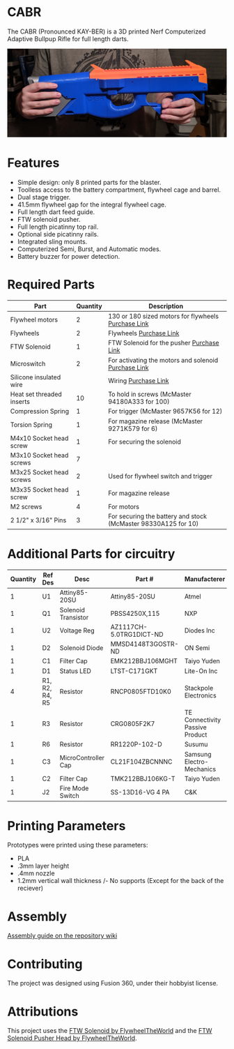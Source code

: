
# CABR

The CABR (Pronounced KAY-BER) is a 3D printed Nerf Computerized Adaptive Bullpup Rifle for full length darts.

![CABR](https://raw.githubusercontent.com/chand1012/CABR/master/Images/MVIMG_20190804_205029_2.jpg)

# Features

- Simple design: only 8 printed parts for the blaster.
- Toolless access to the battery compartment, flywheel cage and barrel.
- Dual stage trigger.
- 41.5mm flywheel gap for the integral flywheel cage.
- Full length dart feed guide.
- FTW solenoid pusher.
- Full length picatinny top rail.
- Optional side picatinny rails.
- Integrated sling mounts.
- Computerized Semi, Burst, and Automatic modes.
- Battery buzzer for power detection.

# Required Parts

|Part            |Quantity  |Description                                                       |
|----------------|----------|------------------------------------------------------------------|
|Flywheel motors |2         |130 or 180 sized motors for flywheels [Purchase Link](https://outofdarts.com/collections/motors-2019/products/ood-kraken-motor) |
|Flywheels       |2         |Flywheels [Purchase Link](https://outofdarts.com/collections/flywheels-cages/products/containment-crew-inferno-flywheels-pair) |
|FTW Solenoid    |1         |FTW Solenoid for the pusher [Purchase Link](https://www.banggood.com/DC-12V-35mm-Long-Stroke-Push-Pull-Solenoid-Small-Electromagnetic-Electric-Magnet-p-1217063.html?cur_warehouse=CN) |
|Microswitch              | 2 | For activating the motors and solenoid [Purchase Link](https://outofdarts.com/collections/electronics/products/21a-microswitch-button-clone)                        |
|Silicone insulated wire  |   | Wiring [Purchase Link](https://www.amazon.com/BNTECHGO-Silicone-Flexible-Strands-Stranded/dp/B01C5CANVG/ref=pd_lpo_sbs_60_t_2?_encoding=UTF8&psc=1&refRID=DZD6XCXG9PDEQ4CW3V4W)                                                        |
|Heat set threaded inserts| 10 | To hold in screws (McMaster 94180A333 for 100)                |
|Compression Spring       | 1 | For trigger (McMaster 9657K56 for 12)                          |
|Torsion Spring           | 1 | For magazine release (McMaster 9271K579 for 6)                 |
|M4x10 Socket head screw  | 1 | For securing the solenoid                                      |
|M3x10 Socket head screws | 7 |                                                                |
|M3x25 Socket head screws | 2 | Used for flywheel switch and trigger                           |
|M3x35 Socket head screw  | 1 | For magazine release                                           |
|M2 screws                | 4 | For motors                                                     |
|2 1/2" x 3/16" Pins      | 3 | For securing the battery and stock (McMaster 98330A125 for 10) |

# Additional Parts for circuitry

|Quantity|Ref Des       |Desc               |Part #                 |Manufacterer                   |Link                                                                                                            |
|--------|--------------|-------------------|-----------------------|-------------------------------|----------------------------------------------------------------------------------------------------------------|
|1       |U1            |Attiny85-20SU      |Attiny85-20SU          |Atmel                          |[Digikey](https://www.digikey.com/product-detail/en/microchip-technology/ATTINY85-20SU/ATTINY85-20SU-ND/735470)            |
|1       |Q1            |Solenoid Transistor|PBSS4250X,115          |NXP                            |[Digikey](https://www.digikey.com/product-detail/en/nexperia-usa-inc/PBSS4250X115/1727-5750-1-ND/2697143)                  |
|1       |U2            |Voltage Reg        |AZ1117CH-5.0TRG1DICT-ND|Diodes Inc                     |[Digikey](https://www.digikey.com/product-detail/en/diodes-incorporated/AZ1117CH-5.0TRG1/AZ1117CH-5.0TRG1DICT-ND/4505207)  |
|1       |D2            |Solenoid Diode     |MMSD4148T3GOSTR-ND     |ON Semi                        |[Digikey](https://www.digikey.com/product-detail/en/on-semiconductor/MMSD4148T3G/MMSD4148T3GOSCT-ND/1967161)               |
|1       |C1            |Filter Cap         |EMK212BBJ106MGHT       |Taiyo Yuden                    |[Digikey](https://www.digikey.com/product-detail/en/taiyo-yuden/EMK212BBJ106MGHT/587-6311-1-ND/9949897)                    |
|1       |D1            |Status LED         |LTST-C171GKT           |Lite-On Inc                    |[Digikey](https://www.digikey.com/product-detail/en/lite-on-inc/LTST-C171GKT/160-1423-1-ND/386792)                         |
|4       |R1, R2, R4, R5|Resistor           |RNCP0805FTD10K0        |Stackpole Electronics          |[Digikey](https://www.digikey.com/product-detail/en/stackpole-electronics-inc/RNCP0805FTD10K0/RNCP0805FTD10K0CT-ND/2240601)|
|1       |R3            |Resistor           |CRG0805F2K7            |TE Connectivity Passive Product|[Digikey](https://www.digikey.com/product-detail/en/te-connectivity-passive-product/CRG0805F2K7/A126359CT-ND/7603414)      |
|1       |R6            |Resistor           |RR1220P-102-D          |Susumu                         |[Digikey](https://www.digikey.com/product-detail/en/susumu/RR1220P-102-D/RR12P1.0KDCT-ND/432830)                           |
|1       |C3            |MicroController Cap|CL21F104ZBCNNNC        |Samsung Electro-Mechanics      |[Digikey](https://www.digikey.com/product-detail/en/samsung-electro-mechanics/CL21F104ZBCNNNC/1276-1007-1-ND/3889093)      |
|1       |C2            |Filter Cap         |TMK212BBJ106KG-T       |Taiyo Yuden                    |[Digikey](https://www.digikey.com/product-detail/en/taiyo-yuden/TMK212BBJ106KG-T/587-2985-1-ND/2714178)                    |
|1       |J2            |Fire Mode Switch   |SS-13D16-VG 4 PA       |C&K                            |[Digikey](https://www.digikey.com/product-detail/en/SS-13D16-VG+4+PA/CKN10371-ND/2747181)                                  |


# Printing Parameters

Prototypes were printed using these parameters:

- PLA
- .3mm layer height
- .4mm nozzle
- 1.2mm vertical wall thickness
/- No supports (Except for the back of the reciever)

# Assembly

[Assembly guide on the repository wiki](https://github.com/chand1012/SABR/wiki/Assembly)

# Contributing

The project was designed using Fusion 360, under their hobbyist license.

# Attributions

This project uses the [FTW Solenoid by FlywheelTheWorld](https://www.thingiverse.com/thing:3518739) and the [FTW Solenoid Pusher Head by FlywheelTheWorld](https://www.thingiverse.com/thing:3307908).

